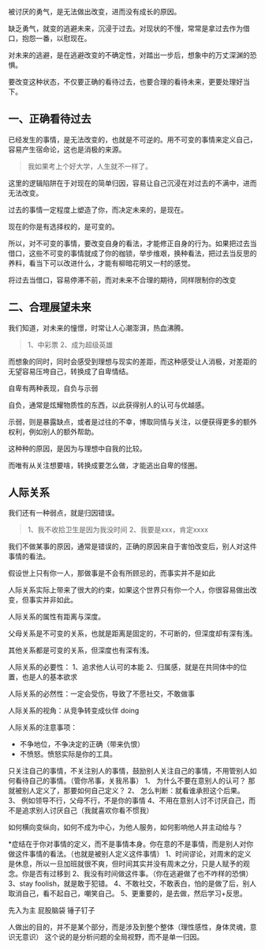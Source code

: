被讨厌的勇气，是无法做出改变，进而没有成长的原因。

缺乏勇气，就变的逃避未来，沉浸于过去。对现状的不慢，常常是拿过去作为借口，抱怨一番，以慰现在。

对未来的逃避，是在逃避改变的不确定性，对踏出一步后，想象中的万丈深渊的恐惧。

要改变这种状态，不仅要正确的看待过去，也要合理的看待未来，更要处理好当下。

## 一、正确看待过去

已经发生的事情，是无法改变的，也就是不可逆的。用不可变的事情来定义自己，容易产生宿命论，这也是消极的来源。

> 我如果考上个好大学，人生就不一样了。

这里的逻辑陷阱在于对现在的简单归因，容易让自己沉浸在对过去的不满中，进而无法改变。

过去的事情一定程度上塑造了你，而决定未来的，是现在。

现在的你是有选择权的，是可变的。

所以，对不可变的事情，要改变自身的看法，才能修正自身的行为。如果把过去当借口，这些不可变的事情就成了你的枷锁，举步维艰，换种看法，把过去当反思的养料，看当下可以改进什么，才能有柳暗花明又一村的感觉。

将过去当借口，容易停滞不前，而对未来不合理的期待，同样限制你的改变

## 二、合理展望未来

我们知道，对未来的憧憬，时常让人心潮澎湃，热血沸腾。

> 1、中彩票
> 2、成为超级英雄

而想象的同时，同时会感受到理想与现实的差距，而这种感受让人消极，对差距的无望容易压垮自己，转换成了自卑情结。

自卑有两种表现，自负与示弱

自负，通常是炫耀物质性的东西，以此获得别人的认可与优越感。

示弱，则是暴露缺点，或者是过往的不幸，博取同情与关注，以便获得更多的额外权利，例如别人的额外帮助。

这种种的原因，是因为与理想中自我的比较。

而唯有从关注想要啥，转换成要怎么做，才能逃出自卑的怪圈。



## 人际关系

我们还有一种弱点，就是归因错误。

> 1、我不收拾卫生是因为我没时间
> 2、我要是xxx，肯定xxxx

我们不做某事的原因，通常是错误的，正确的原因来自于害怕改变后，别人对这件事情的看法。

假设世上只有你一人，那做事是不会有所顾忌的，而事实并不是如此

人际关系实际上带来了很大的约束，如果这个世界只有你一个人，你很容易做出改变，但事实并非如此。

人际关系的属性有距离与深度。

父母关系是不可变的关系，也就是距离是固定的，不可断的，但深度却有深有浅。

其他关系都是可变的关系，但深度也有深有浅。


人际关系的必要性：
1、追求他人认可的本能
2、归属感，就是在共同体中的位置，也是人的基本欲求

人际关系的必然性：一定会受伤，导致了不愿社交，不敢做事

人际关系的视角：从竞争转变成伙伴 doing

人际关系的注意事项：

- 不争地位，不争决定的正确（带来仇恨）
- 不愤怒。愤怒实际是你的工具。

只关注自己的事情，不关注别人的事情，鼓励别人关注自己的事情，不用管别人如何看待自己的事情。（管你吊事，关我吊事）
1、 为什么不要在意别人的认可？ 那就被别人定义了，那要如何自己定义？
2、 怎么判断：就看谁承担这个后果。
3、 例如领导不行，父母不行，不是你的事情
4、不用在意别人讨不讨厌自己，而不是追求别人讨厌自己（我就喜欢你看不惯我）


如何横向变纵向，如何不成为中心，为他人服务，如何影响他人并主动给与？


*症结在于你对事情的定义，而不是事情本身。你在意的不是事情，而是别人对你做这件事情的看法。（也就是被别人定义这件事情）
1、时间谬论，对周末的定义是休息，所以一旦加班就很不爽，但时间其实并没有周末之分，只是人赋予的观念。你是否有过移到
2、我没有时间做这件事。（你在逃避做了也不咋样的恐惧）
3、stay foolish，就是敢于犯错。
4、不敢社交，不敢表白，怕的是做了后，别人取消自己，看不起自己，嘲笑自己。
5、更重要的，是去做，然后学习+反思。

先入为主
屁股脑袋
锤子钉子



人做出的目的，并不是某个部分，而是涉及到整个整体（理性感性，身体灵魂，意识无意识）
这个说的是分析问题的全局视野，而不是单一归因。



